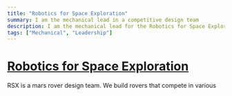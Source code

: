 ```yaml
---
title: "Robotics for Space Exploration"
summary: I am the mechanical lead in a competitive design team
description: I am the mechanical lead for the Robotics for Space Exploration competitive design team
tags: ["Mechanical", "Leadership"]
---
```

# [Robotics for Space Exploration](https://rsx.skule.ca)
RSX is a mars rover design team. We build rovers that compete in various 